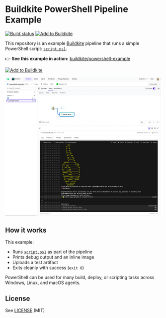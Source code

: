 # Buildkite PowerShell Pipeline Example

[![Build status](https://badge.buildkite.com/a947f64837044296a1ea4394819872e0544a4647a3400e6634.svg?branch=main)](https://buildkite.com/buildkite/powershell-example/builds/latest?branch=main)
[![Add to Buildkite](https://img.shields.io/badge/Add%20to%20Buildkite-14CC80)](https://buildkite.com/new)

This repository is an example [Buildkite](https://buildkite.com/) pipeline that runs a simple PowerShell script: [`script.ps1`](script.ps1).

👉 **See this example in action:** [buildkite/powershell-example](https://buildkite.com/buildkite/powershell-example/builds/latest?branch=main)

[![Add to Buildkite](https://buildkite.com/button.svg)](https://buildkite.com/new)

<a href="https://buildkite.com/buildkite/powershell-example/builds/latest?branch=main">
  <img width="2400" alt="Screenshot of PowerShell example pipeline build page" src=".buildkite/screenshot.png" />
</a>

<!-- docs:start -->

## How it works

This example:
- Runs [`script.ps1`](script.ps1) as part of the pipeline
- Prints debug output and an inline image
- Uploads a test artifact
- Exits cleanly with success (`exit 0`)

PowerShell can be used for many build, deploy, or scripting tasks across Windows, Linux, and macOS agents.

<!-- docs:end -->

## License

See [LICENSE](LICENSE) (MIT)
